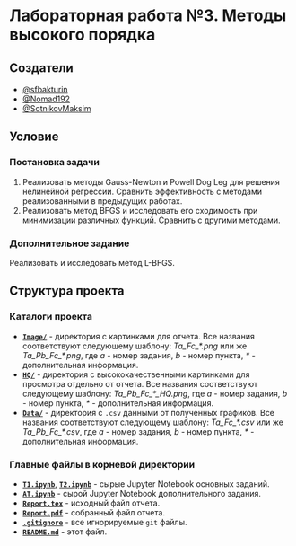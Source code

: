 # Лабораторная работа №3. Методы высокого порядка

## Создатели

* [@sfbakturin](https://github.com/sfbakturin)
* [@Nomad192](https://github.com/Nomad192)
* [@SotnikovMaksim](https://github.com/SotnikovMaksim)

## Условие

### Постановка задачи

1. Реализовать методы Gauss-Newton и Powell Dog Leg для решения нелинейной регрессии. Сравнить эффективность с методами реализованными в предыдущих работах.
2. Реализовать метод BFGS и исследовать его сходимость при минимизации различных функций. Сравнить с другими методами.

### Дополнительное задание

Реализовать и исследовать метод L-BFGS.

## Структура проекта

### Каталоги проекта

* [**`Image/`**](Image/) - директория с картинками для отчета. Все названия соответствуют следующему шаблону: *Ta_Fc_\*.png* или же *Ta_Pb_Fc_\*.png*, где *a* - номер задания, *b* - номер пункта, *\** - дополнительная информация.
* [**`HQ/`**](HQ/) - директория с высококачественными картинками для просмотра отдельно от отчета. Все названия соответствуют следующему шаблону: *Ta_Pb_Fc_\*_HQ.png*, где *a* - номер задания, *b* - номер пункта, *\** - дополнительная информация.
* [**`Data/`**](Data/) - директория с `.csv` данными от полученных графиков. Все названия соответствуют следующему шаблону: *Ta_Fc_\*.csv* или же *Ta_Pb_Fc_\*.csv*, где *a* - номер задания, *b* - номер пункта, *\** - дополнительная информация.

### Главные файлы в корневой директории

* [**`T1.ipynb`**](T1.ipynb), [**`T2.ipynb`**](T2.ipynb) - сырые Jupyter Notebook основных заданий.
* [**`AT.ipynb`**](AT.ipynb) - сырой Jupyter Notebook дополнительного задания.
* [**`Report.tex`**](Report.tex) - исходный файл отчета.
* [**`Report.pdf`**](Report.pdf) - собранный файл отчета.
* [**`.gitignore`**](.gitignore) - все игнорируемые `git` файлы.
* [**`README.md`**](README.md) - этот файл.
